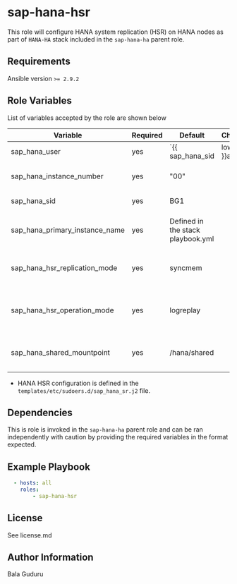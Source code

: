sap-hana-hsr
============

This role will configure HANA system replication (HSR) on HANA nodes as part of `HANA-HA` stack included in the `sap-hana-ha` parent role.

Requirements
------------

Ansible version `>= 2.9.2`

Role Variables
--------------

List of variables accepted by the role are shown below

| Variable                       | Required | Default                           | Choices | Comments                               |
|--------------------------------|----------|-----------------------------------|---------|----------------------------------------|
| sap_hana_user                  | yes      | `{{ sap_hana_sid|lower }}adm`     |         | HANA sid adm username                  |
| sap_hana_instance_number       | yes      | "00"                              |         | HANA instance number                   |
| sap_hana_sid                   | yes      | BG1                               |         | HANA system ID                         |
| sap_hana_primary_instance_name | yes      | Defined in the stack playbook.yml |         | Primary HANA instance name             |
| sap_hana_hsr_replication_mode  | yes      | syncmem                           |         | HANA system replication mode           |
| sap_hana_hsr_operation_mode    | yes      | logreplay                         |         | HANA system replication operation mode |
| sap_hana_shared_mountpoint     | yes      | /hana/shared                      |         | Mountpoint for HANA shared volume      |

* HANA HSR configuration is defined in the `templates/etc/sudoers.d/sap_hana_sr.j2` file.

Dependencies
------------

This is role is invoked in the `sap-hana-ha` parent role and can be ran independently with caution by providing the required variables in the format expected.

Example Playbook
----------------

```yaml
  - hosts: all
    roles:
        - sap-hana-hsr
```

License
-------

See license.md

Author Information
------------------

Bala Guduru
